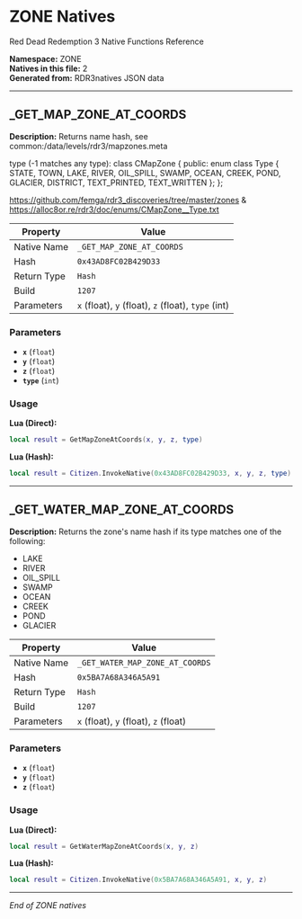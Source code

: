 # ZONE Natives

Red Dead Redemption 3 Native Functions Reference

**Namespace:** ZONE  
**Natives in this file:** 2  
**Generated from:** RDR3natives JSON data

---

## _GET_MAP_ZONE_AT_COORDS

**Description:** Returns name hash, see common:/data/levels/rdr3/mapzones.meta

type (-1 matches any type):
class CMapZone
{
public:
	enum class Type
	{
		STATE,
		TOWN,
		LAKE,
		RIVER,
		OIL_SPILL,
		SWAMP,
		OCEAN,
		CREEK,
		POND,
		GLACIER,
		DISTRICT,
		TEXT_PRINTED,
		TEXT_WRITTEN
	};
};

https://github.com/femga/rdr3_discoveries/tree/master/zones & https://alloc8or.re/rdr3/doc/enums/CMapZone__Type.txt

| Property | Value |
|----------|-------|
| Native Name | `_GET_MAP_ZONE_AT_COORDS` |
| Hash | `0x43AD8FC02B429D33` |
| Return Type | `Hash` |
| Build | `1207` |
| Parameters | `x` (float), `y` (float), `z` (float), `type` (int) |

### Parameters

- **`x`** (`float`)
- **`y`** (`float`)
- **`z`** (`float`)
- **`type`** (`int`)

### Usage

**Lua (Direct):**
```lua
local result = GetMapZoneAtCoords(x, y, z, type)
```

**Lua (Hash):**
```lua
local result = Citizen.InvokeNative(0x43AD8FC02B429D33, x, y, z, type)
```


---

## _GET_WATER_MAP_ZONE_AT_COORDS

**Description:** Returns the zone's name hash if its type matches one of the following:
- LAKE
- RIVER
- OIL_SPILL
- SWAMP
- OCEAN
- CREEK
- POND
- GLACIER

| Property | Value |
|----------|-------|
| Native Name | `_GET_WATER_MAP_ZONE_AT_COORDS` |
| Hash | `0x5BA7A68A346A5A91` |
| Return Type | `Hash` |
| Build | `1207` |
| Parameters | `x` (float), `y` (float), `z` (float) |

### Parameters

- **`x`** (`float`)
- **`y`** (`float`)
- **`z`** (`float`)

### Usage

**Lua (Direct):**
```lua
local result = GetWaterMapZoneAtCoords(x, y, z)
```

**Lua (Hash):**
```lua
local result = Citizen.InvokeNative(0x5BA7A68A346A5A91, x, y, z)
```


---

*End of ZONE natives*
